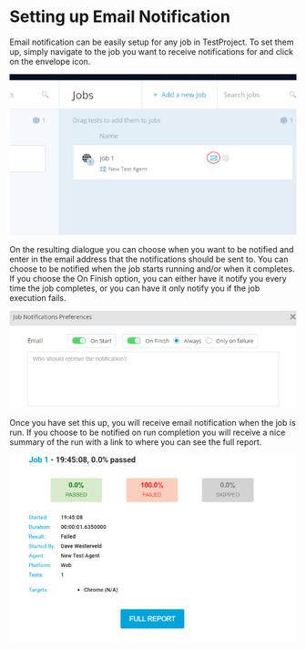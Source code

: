 # Setting up Email Notification

Email notification can be easily setup for any job in TestProject. To set them up, simply navigate to the job you want to receive notifications for and click on the envelope icon.

![Job Notifications](../.gitbook/assets/image%20%2827%29%20%282%29.png)

On the resulting dialogue you can choose when you want to be notified and enter in the email address that the notifications should be sent to. You can choose to be notified when the job starts running and/or when it completes. If you choose the On Finish option, you can either have it notify you every time the job completes, or you can have it only notify you if the job execution fails.

![Email Notification Settings](../.gitbook/assets/image%20%2811%29%20%281%29.png)

Once you have set this up, you will receive email notification when the job is run. If you choose to be notified on run completion you will receive a nice summary of the run with a link to where you can see the full report.

![Email Run Summary](../.gitbook/assets/image%20%2829%29%20%282%29.png)

